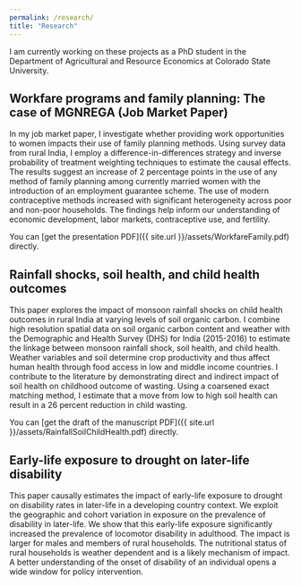 ```yaml
---
permalink: /research/
title: "Research"
---
```

I am currently working on these projects as a PhD student in the Department of Agricultural and Resource Economics at Colorado State University.

## Workfare programs and family planning: The case of MGNREGA (Job Market Paper)

In my job market paper, I investigate whether providing work opportunities to women impacts their use of family planning methods. Using survey data from rural India, I employ a difference-in-differences strategy and inverse probability of treatment weighting techniques to estimate the causal effects. The results suggest an increase of 2 percentage points in the use of any method of family planning among currently married women with the introduction of an employment guarantee scheme. The use of modern contraceptive methods increased with significant heterogeneity across poor and non-poor households. The findings help inform our understanding of economic development, labor markets, contraceptive use, and fertility.

You can [get the presentation PDF]({{ site.url }}/assets/WorkfareFamily.pdf) directly.

## Rainfall shocks, soil health, and child health outcomes

This paper explores the impact of monsoon rainfall shocks on child health outcomes in rural India at varying levels of soil organic carbon. I combine high resolution spatial data on soil organic carbon content and weather with the Demographic and Health Survey (DHS) for India (2015-2016) to estimate the linkage between monsoon rainfall shock, soil health, and child health. Weather variables and soil determine crop productivity and thus affect human health through food access in low and middle income countries. I contribute to the literature by demonstrating direct and indirect impact of soil health on childhood outcome of wasting. Using a coarsened exact matching method, I estimate that a move from low to high soil health can result in a 26 percent reduction in child wasting. 

You can [get the draft of the manuscript PDF]({{ site.url }}/assets/RainfallSoilChildHealth.pdf) directly.

## Early-life exposure to drought on later-life disability

This paper causally estimates the impact of early-life exposure to drought on disability rates in later-life in a developing country context. We exploit the geographic and cohort variation in exposure on the prevalence of disability in later-life. We show that this early-life exposure significantly increased the prevalence of locomotor disability in adulthood. The impact is larger for males and members of rural households. The nutritional status of rural households is weather dependent and is a likely mechanism of impact. A better understanding of the onset of disability of an individual opens a wide window for policy intervention.


